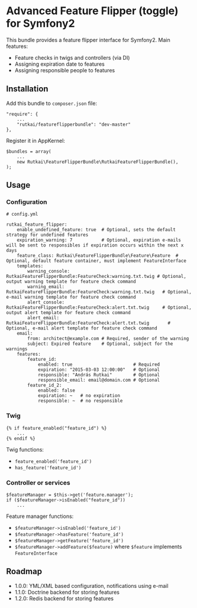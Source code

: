 Advanced Feature Flipper (toggle) for Symfony2
==============================================

This bundle provides a feature flipper interface for Symfony2. Main features:

- Feature checks in twigs and controllers (via DI)
- Assigning expiration date to features
- Assigning responsible people to features

Installation
------------

Add this bundle to `composer.json` file:

    "require": {
        ...
        "rutkai/featureflipperbundle": "dev-master"
    },

Register it in AppKernel:

    $bundles = array(
        ...
        new Rutkai\FeatureFlipperBundle\RutkaiFeatureFlipperBundle(),
    );

Usage
-----

### Configuration

    # config.yml
    
    rutkai_feature_flipper:
        enable_undefined_feature: true  # Optional, sets the default strategy for undefined features
        expiration_warning: 7           # Optional, expiration e-mails will be sent to responsibles if expiration occurs within the next x days
        feature_class: Rutkai\FeatureFlipperBundle\Feature\Feature  # Optional, default feature container, must implement FeatureInterface
        templates:
            warning_console: RutkaiFeatureFlipperBundle:FeatureCheck:warning.txt.twig # Optional, output warning template for feature check command
            warning_email: RutkaiFeatureFlipperBundle:FeatureCheck:warning.txt.twig   # Optional, e-mail warning template for feature check command
            alert_console: RutkaiFeatureFlipperBundle:FeatureCheck:alert.txt.twig     # Optional, output alert template for feature check command
            alert_email: RutkaiFeatureFlipperBundle:FeatureCheck:alert.txt.twig       # Optional, e-mail alert template for feature check command
        email:
            from: architect@example.com # Required, sender of the warning
            subject: Expired feature    # Optional, subject for the warnings
        features:
            feature_id:
                enabled: true                       # Required
                expiration: "2015-03-03 12:00:00"   # Optional
                responsible: "András Rutkai"        # Optional
                responsible_email: email@domain.com # Optional
            feature_id_2:
                enabled: false
                expiration: ~   # no expiration
                responsible: ~  # no responsible

### Twig

    {% if feature_enabled("feature_id") %}
        ...
    {% endif %}

Twig functions:

* `feature_enabled('feature_id')`
* `has_feature('feature_id')`
    
### Controller or services

    $featureManager = $this->get('feature.manager');
    if ($featureManager->isEnabled("feature_id"))
        ...

Feature manager functions:

* `$featureManager->isEnabled('feature_id')`
* `$featureManager->hasFeature('feature_id')`
* `$featureManager->getFeature('feature_id')`
* `$featureManager->addFeature($feature)` where `$feature` implements `FeatureInterface` 

Roadmap
-------

* 1.0.0: YML/XML based configuration, notifications using e-mail
* 1.1.0: Doctrine backend for storing features
* 1.2.0: Redis backend for storing features